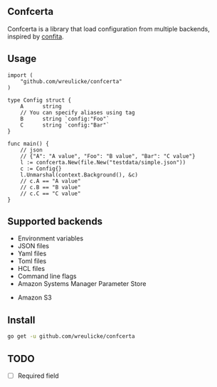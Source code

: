 ## Confcerta

Confcerta is a library that load configuration from multiple backends, inspired by [confita](github.com/heetch/confita).

## Usage

```
import (
    "github.com/wreulicke/confcerta"
)

type Config struct {
	A      string 
    // You can specify aliases using tag 
	B      string `config:"Foo"`
	C      string `config:"Bar"`
}

func main() {
    // json
    // {"A": "A value", "Foo": "B value", "Bar": "C value"}
    l := confcerta.New(file.New("testdata/simple.json"))
    c := Config{}
	l.Unmarshal(context.Background(), &c)
    // c.A == "A value"
    // c.B == "B value"
    // c.C == "C value"
}
```

## Supported backends

- Environment variables
- JSON files
- Yaml files
- Toml files
- HCL files
- Command line flags
- Amazon Systems Manager Parameter Store
* Amazon S3

## Install

```sh
go get -u github.com/wreulicke/confcerta
```

## TODO

* [ ] Required field
